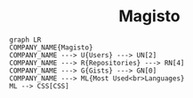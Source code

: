 <h1 align="center">Magisto</h1>

```mermaid
graph LR
COMPANY_NAME{Magisto}
COMPANY_NAME ---> U{Users} ---> UN[2]
COMPANY_NAME ---> R{Repositories} ---> RN[4]
COMPANY_NAME ---> G{Gists} ---> GN[0]
COMPANY_NAME ---> ML{Most Used<br>Languages}
ML --> CSS[CSS]
```
